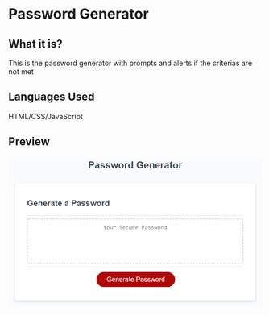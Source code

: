 # Password Generator

## What it is?
This is the password generator with prompts and alerts if the criterias are not met

## Languages Used
HTML/CSS/JavaScript

## Preview
![alt text](./Assets/03-javascript-homework-demo.png)

